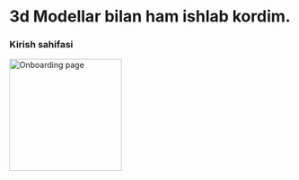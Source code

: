 # 3d Modellar bilan ham ishlab kordim.

### Kirish sahifasi
 <img src="![image](https://user-images.githubusercontent.com/95922380/175532403-d0fb46fe-94ca-4a39-a226-962bd298fd66.png)"
     alt="Onboarding page"
     style="float: left; margin-right: 10px;" width="200" />
 </br>
 </br>
